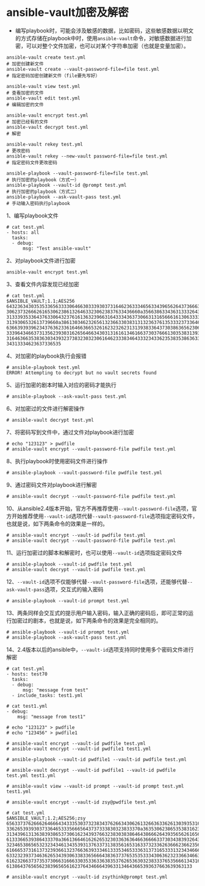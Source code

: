 ansible-vault加密及解密
===

- 编写playbook时，可能会涉及敏感的数据，比如密码，这些敏感数据以明文的方式存储在playbook中时，使用`ansible-vault`命令，对敏感数据进行加密，可以对整个文件加密，也可以对某个字符串加密（也就是变量加密）。

```
ansible-vault create test.yml                                         # 加密创建新文件
ansible-vault create --vault-password-file=file test.yml              # 指定密码加密创建新文件（file要先写好）

ansible-vault view test.yml                                           # 查看加密的文件
ansible-vault edit test.yml                                           # 编辑加密的文件

ansible-vault encrypt test.yml                                        # 加密已经有的文件
ansible-vault decrypt test.yml                                        # 解密

ansible-vault rekey test.yml                                          # 更改密码
ansible-vault rekey --new-vault password-file=file test.yml           # 指定密码文件更改密码

ansible-playbook --vault-password-file=file test.yml                  # 执行加密的playbook（方式一）
ansible-playbook --vault-id @prompt test.yml                          # 执行加密的playbook（方式二）
ansible-playbook --ask-vault-pass test.yml                            # 手动输入密码执行playbook
```

1、编写playbook文件
```
# cat test.yml
- hosts: all
  tasks:
  - debug:
      msg: "Test ansible-vault"
```

2、对playbook文件进行加密
```
ansible-vault encrypt test.yml
```

3、查看文件内容发现已经加密
```
# cat test.yml
$ANSIBLE_VAULT;1.1;AES256
64323634303535336563333064663033393037316462363334656334396562643736663839386464
3062373266626165306238613264633230623837633436660a356638633436313332643735613335
31333935336437633064323761613632396631643334363730663131656661613063333265363838
3139306532613739660a386130346232656132366330383131323637613533323733646437366331
63663939396234376362336164663665326162323262313139383364373038636562306163636362
33396434663731356239303162656466343031316161346166373037666130353831393261313530
31646366353836303439323738323032306164623338346433323433623538353863633563633266
34313334623637336535
```

4、对加密的playbook执行会报错
```
# ansible-playbook test.yml
ERROR! Attempting to decrypt but no vault secrets found
```

5、运行加密的剧本时输入对应的密码才能执行
```
# ansible-playbook --ask-vault-pass test.yml
```

6、对加密过的文件进行解密操作
```
# ansible-vault decrypt test.yml
```

7、将密码写到文件中，通过文件对playbook进行加密
```
# echo "123123" > pwdfile
# ansible-vault encrypt --vault-password-file pwdfile test.yml
```

8、执行playbook时使用密码文件进行操作
```
# ansible-playbook --vault-password-file pwdfile test.yml
```

9、通过密码文件对playbook进行解密
```
# ansible-vault decrypt --vault-password-file pwdfile test.yml
```

10、从ansible2.4版本开始，官方不再推荐使用`--vault-password-file`选项，官方开始推荐使用`--vault-id`选项代替`--vault-password-file`选项指定密码文件，也就是说，如下两条命令的效果是一样的。
```
# ansible-vault encrypt --vault-id pwdfile test.yml
# ansible-vault decrypt --vault-password-file pwdfile test.yml
```

11、运行加密过的脚本和解密时，也可以使用`--vault-id`选项指定密码文件
```
# ansible-playbook --vault-id pwdfile test.yml
# ansible-vault decrypt --vault-id pwdfile test.yml
```

12、`--vault-id`选项不仅能够代替`--vault-password-file`选项，还能够代替`--ask-vault-pass`选项，交互式的输入密码
```
# ansible-playbook --vault-id prompt test.yml
```

13、两条同样会交互式的提示用户输入密码，输入正确的密码后，即可正常的运行加密过的剧本，也就是说，如下两条命令的效果是完全相同的。
```
# ansible-playbook --vault-id prompt test.yml
# ansible-playbook --ask-vault-pass test.yml
```

14、2.4版本以后的ansible中，`--vault-id`选项支持同时使用多个密码文件进行解密
```
# cat test.yml
- hosts: test70
  tasks:
  - debug:
      msg: "message from test"
  - include_tasks: test1.yml
 
# cat test1.yml
- debug:
    msg: "message from test1"
```

```
# echo "123123" > pwdfile
# echo "123456" > pwdfile1
```

```
# ansible-vault encrypt --vault-id pwdfile test.yml
# ansible-vault encrypt --vault-id pwdfile1 test1.yml
```

```
# ansible-playbook --vault-id pwdfile1 --vault-id pwdfile test.yml
```

```
# ansible-vault decrypt --vault-id pwdfile1 --vault-id pwdfile test.yml test1.yml
```

```
# ansible-vault view --vault-id prompt --vault-id prompt test.yml test1.yml
```

```
# ansible-vault encrypt --vault-id zsy@pwdfile test.yml
```

```
# cat test.yml
$ANSIBLE_VAULT;1.2;AES256;zsy
65633737626662646664343335303732383437626634306261326636336261303935316431626437
3362653939303733646533356665643737333830323833370a363530623865353831623936376463
31343961313638393865373061623439376632383038386464386662643935656261656130636135
6133366539386433370a366136646162626532303363636466366663373034383932643035313761
32346538656532323434613435393137633731383561653163373233626366623662356636643565
61666537316137323936613237663639333461333534653336313731653331323434666434663831
63323239373463626534393063383365666438363737653535333430636232336634663064393462
61623266373735373066316663303533633638353762653630323833376535666134316136356639
61386437656562383965656162376434666439633134643665393637663639363133
```

```
# ansible-vault encrypt --vault-id zsythink@prompt test.yml
```
